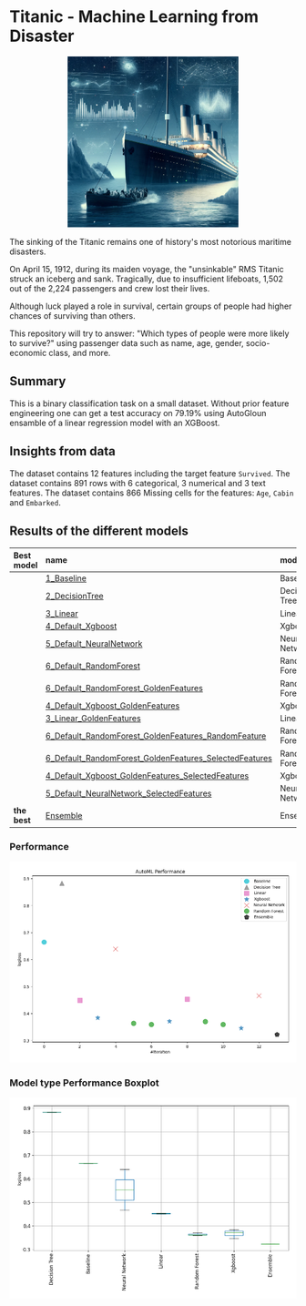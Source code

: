 # Titanic - Machine Learning from Disaster



<div align="center">
  <img src="docs/images/titanic.png" width="300">
</div>

The sinking of the Titanic remains one of history's most notorious maritime disasters.

On April 15, 1912, during its maiden voyage, the "unsinkable" RMS Titanic struck an iceberg and sank. Tragically, due to insufficient lifeboats, 1,502 out of the 2,224 passengers and crew lost their lives.

Although luck played a role in survival, certain groups of people had higher chances of surviving than others.

This repository will try to answer: "Which types of people were more likely to survive?" using passenger data such as name, age, gender, socio-economic class, and more.

## Summary
This is a binary classification task on a small dataset. Without prior feature engineering one can get a test accuracy on 79.19% using AutoGloun ensamble of a linear regression model with an XGBoost. 

## Insights from data
The dataset contains 12 features including the target feature `Survived`.
The dataset contains 891 rows with 6 categorical, 3 numerical and 3 text features.
The dataset contains 866 Missing cells for the features: `Age`, `Cabin` and `Embarked`.

## Results of the different models

| Best model   | name                                                                                                                       | model_type     | metric_type   |   metric_value |   train_time |
|:-------------|:---------------------------------------------------------------------------------------------------------------------------|:---------------|:--------------|---------------:|-------------:|
|              | [1_Baseline](models/AutoML_1_explain/1_Baseline/README.md)                                                                                         | Baseline       | logloss       |       0.665558 |         0.22 |
|              | [2_DecisionTree](models/AutoML_1_explain/2_DecisionTree/README.md)                                                                                 | Decision Tree  | logloss       |       0.882843 |         8.17 |
|              | [3_Linear](models/AutoML_1_explain/3_Linear/README.md)                                                                                             | Linear         | logloss       |       0.449757 |         6.55 |
|              | [4_Default_Xgboost](models/AutoML_1_explain/4_Default_Xgboost/README.md)                                                                           | Xgboost        | logloss       |       0.383808 |         4    |
|              | [5_Default_NeuralNetwork](models/AutoML_1_explain/5_Default_NeuralNetwork/README.md)                                                               | Neural Network | logloss       |       0.639516 |         3.68 |
|              | [6_Default_RandomForest](models/AutoML_1_explain/6_Default_RandomForest/README.md)                                                                 | Random Forest  | logloss       |       0.364165 |         7.2  |
|              | [6_Default_RandomForest_GoldenFeatures](models/AutoML_1_explain/6_Default_RandomForest_GoldenFeatures/README.md)                                   | Random Forest  | logloss       |       0.359508 |         7.47 |
|              | [4_Default_Xgboost_GoldenFeatures](models/AutoML_1_explain/4_Default_Xgboost_GoldenFeatures/README.md)                                             | Xgboost        | logloss       |       0.371979 |         4.01 |
|              | [3_Linear_GoldenFeatures](models/AutoML_1_explain/3_Linear_GoldenFeatures/README.md)                                                               | Linear         | logloss       |       0.453837 |         7.91 |
|              | [6_Default_RandomForest_GoldenFeatures_RandomFeature](models/AutoML_1_explain/6_Default_RandomForest_GoldenFeatures_RandomFeature/README.md)       | Random Forest  | logloss       |       0.369989 |         7.24 |
|              | [6_Default_RandomForest_GoldenFeatures_SelectedFeatures](models/AutoML_1_explain/6_Default_RandomForest_GoldenFeatures_SelectedFeatures/README.md) | Random Forest  | logloss       |       0.360324 |         2.95 |
|              | [4_Default_Xgboost_GoldenFeatures_SelectedFeatures](models/AutoML_1_explain/4_Default_Xgboost_GoldenFeatures_SelectedFeatures/README.md)           | Xgboost        | logloss       |       0.346536 |         2.34 |
|              | [5_Default_NeuralNetwork_SelectedFeatures](models/AutoML_1_explain/5_Default_NeuralNetwork_SelectedFeatures/README.md)                             | Neural Network | logloss       |       0.466259 |         2.4  |
| **the best** | [Ensemble](models/AutoML_1_explain/Ensemble/README.md)                                                                                             | Ensemble       | logloss       |       0.323021 |         2.28 |

### Performance
![AutoML Performance](models/AutoML_1_explain/ldb_performance.png)

### Model type Performance Boxplot
![AutoML Performance Boxplot](models/AutoML_1_explain/ldb_performance_boxplot.png)
